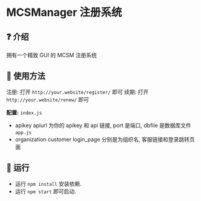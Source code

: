 # MCSManager 注册系统

## ❓ 介绍

拥有一个精致 GUI 的 MCSM 注册系统

## 🚀 使用方法

注册: 打开 `http://your.website/register/` 即可
续期: 打开 `http://your.website/renew/` 即可

**配置:**
`index.js`

- apikey apiurl 为你的 apikey 和 api 链接, port 是端口, dbfile 是数据库文件
  `app.js`
- organization customer login_page 分别是为组织名, 客服链接和登录跳转页面

## 🚗 运行

- 运行 `npm install` 安装依赖.
- 运行 `npm start` 即可启动.
